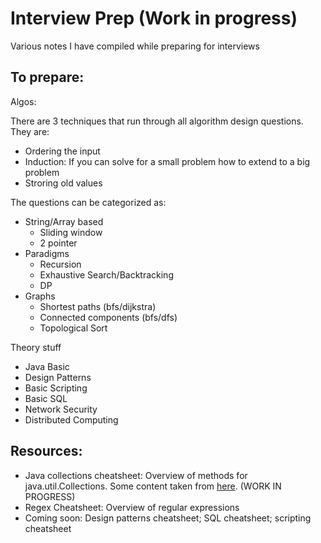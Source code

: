 # Interview Prep (Work in progress)
Various notes I have compiled while preparing for interviews

## To prepare:

Algos:

There are 3 techniques that run through all algorithm design questions. They are:

- Ordering the input
- Induction: If you can solve for a small problem how to extend to a big problem
- Stroring old values

The questions can be categorized as:

- String/Array based
   - Sliding window
   - 2 pointer
- Paradigms
   - Recursion
   - Exhaustive Search/Backtracking
   - DP
- Graphs
   - Shortest paths (bfs/dijkstra)
   - Connected components (bfs/dfs)
   - Topological Sort
   
Theory stuff
- Java Basic 
- Design Patterns
- Basic Scripting
- Basic SQL
- Network Security
- Distributed Computing

## Resources:
   - Java collections cheatsheet: Overview of methods for java.util.Collections. Some content taken from [here](https://courses.cs.washington.edu/courses/cse143/17su/exams/final/cheat_sheet.pdf). (WORK IN PROGRESS)
   - Regex Cheatsheet: Overview of regular expressions
   - Coming soon: Design patterns cheatsheet; SQL cheatsheet; scripting cheatsheet
